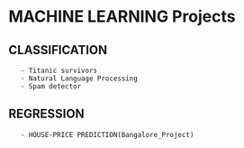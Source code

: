 # **MACHINE LEARNING Projects**

## CLASSIFICATION
       - Titanic survivors
       - Natural Language Processing
       - Spam detector
## REGRESSION
       - HOUSE-PRICE PREDICTION(Bangalore_Project)
